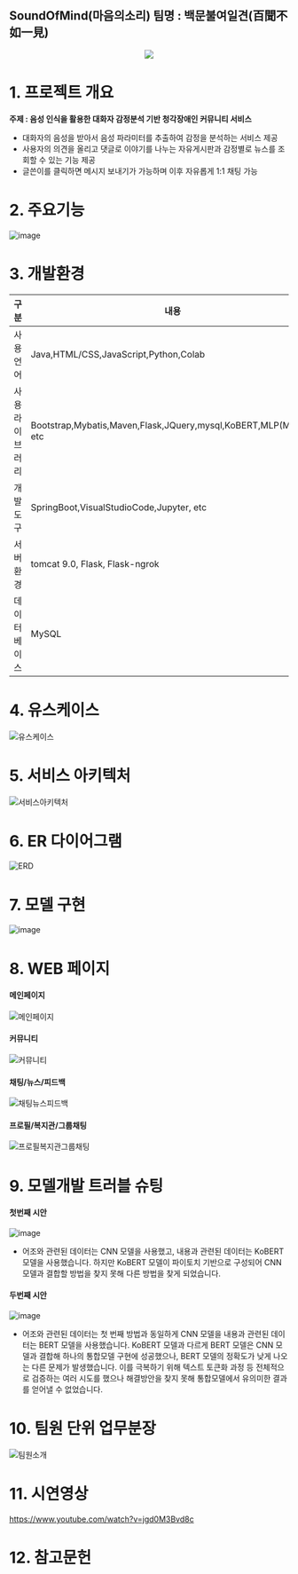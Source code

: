 ## SoundOfMind(마음의소리) 팀명 : 백문불여일견(百聞不如一見)
<div align=center><img src=https://user-images.githubusercontent.com/106305465/196345132-c194cb35-9167-412c-b9d9-5a16aacc3a5c.png></h1></div>

# 1. 프로젝트 개요
**주제 : 음성 인식을 활용한 대화자 감정분석 기반 청각장애인 커뮤니티 서비스**
- 대화자의 음성을 받아서 음성 파라미터를 추출하여 감정을 분석하는 서비스 제공
- 사용자의 의견을 올리고 댓글로 이야기를 나누는 자유게시판과 감정별로 뉴스를 조회할 수 있는 기능 제공
- 글쓴이를 클릭하면 메시지 보내기가 가능하며 이후 자유롭게 1:1 채팅 가능
# 2. 주요기능
![image](https://user-images.githubusercontent.com/106305465/196345516-219711c6-3497-472c-b006-07cdd93cd06a.png)
# 3. 개발환경
 구분|내용
---|---|
사용언어|Java,HTML/CSS,JavaScript,Python,Colab
사용 라이브러리| Bootstrap,Mybatis,Maven,Flask,JQuery,mysql,KoBERT,MLP(MFCC), etc
개발도구|SpringBoot,VisualStudioCode,Jupyter, etc
서버환경| tomcat 9.0, Flask, Flask-ngrok
데이터베이스|MySQL
# 4. 유스케이스
![유스케이스](https://user-images.githubusercontent.com/106305465/196311162-cf6f1b8e-9bf0-4c57-9ebe-1f07baae3d5a.png)
# 5. 서비스 아키텍처
![서비스아키텍처](https://user-images.githubusercontent.com/106305465/196311158-e3cc574b-3ba4-41d8-aa5d-3ffa9a137ce7.png)
# 6. ER 다이어그램
![ERD](https://user-images.githubusercontent.com/106305465/196311215-e3b57ec6-a813-41af-9ea8-8850fe7c7d88.png)
# 7. 모델 구현
![image](https://user-images.githubusercontent.com/106305465/196311355-1a403c3a-77ae-4dc4-a0c9-603af87062ec.png)

# 8. WEB 페이지
#### 메인페이지
![메인페이지](https://user-images.githubusercontent.com/106305465/196311026-26c89c9c-a470-42ee-9cbf-b9469047fbe4.jpg)
#### 커뮤니티
![커뮤니티](https://user-images.githubusercontent.com/106305465/196311083-d99a7ffa-d087-471e-b5d2-9d4ced0b3780.png)
#### 채팅/뉴스/피드백
![채팅뉴스피드백](https://user-images.githubusercontent.com/106305465/196311108-bb6df9bd-3345-4477-9643-42f081ace858.jpg)
#### 프로필/복지관/그룹채팅
![프로필복지관그룹채팅](https://user-images.githubusercontent.com/106305465/196311129-55402dac-d4f6-4ed7-a400-bddcb1ea2c76.png)
# 9. 모델개발 트러블 슈팅
#### 첫번째 시안
![image](https://user-images.githubusercontent.com/106305465/196341225-853b70aa-3c82-4270-84cb-e1a5f6cd74d7.png)
- 어조와 관련된 데이터는 CNN 모델을 사용했고,
내용과 관련된 데이터는 KoBERT 모델을 사용했습니다.
하지만 KoBERT 모델이 파이토치 기반으로 구성되어 CNN 모델과 결합할 방법을 찾지 못해 다른 방법을 찾게 되었습니다.
#### 두번째 시안
![image](https://user-images.githubusercontent.com/106305465/196341584-00fbed1e-f3e6-41bf-96c3-076855f6e960.png)
- 어조와 관련된 데이터는 첫 번째 방법과 동일하게 CNN 모델을
내용과 관련된 데이터는 BERT 모델을 사용했습니다.
KoBERT 모델과 다르게 BERT 모델은 CNN 모델과 결합해 하나의 통합모델 구현에 성공했으나, BERT 모델의 정확도가 낮게 나오는 다른 문제가 발생했습니다.
이를 극복하기 위해 텍스트 토큰화 과정 등 전체적으로 검증하는 여러 시도를 했으나 해결방안을 찾지 못해 통합모델에서 유의미한 결과를 얻어낼 수 없었습니다.
# 10. 팀원 단위 업무분장
![팀원소개](https://user-images.githubusercontent.com/106305465/196311138-91930393-9d67-4622-adfc-53db9816cbf8.jpg)


# 11. 시연영상
https://www.youtube.com/watch?v=jgd0M3Bvd8c
# 12. 참고문헌
